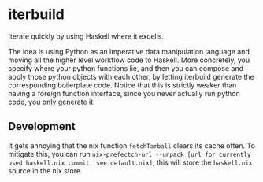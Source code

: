 # iterbuild

Iterate quickly by using Haskell where it excells.

The idea is using Python as an imperative data manipulation language and moving all the higher level workflow code to Haskell. More concretely, you specify where your python functions lie, and then you can compose and apply those python objects with each other, by letting iterbuild generate the corresponding boilerplate code. Notice that this is strictly weaker than having a foreign function interface, since you never actually run python code, you only generate it.

## Development

It gets annoying that the nix function `fetchTarball` clears its cache often. To mitigate this, you can run `nix-prefectch-url --unpack [url for currently used haskell.nix commit, see default.nix]`, this will store the `haskell.nix` source in the nix store.
